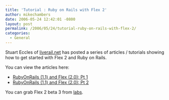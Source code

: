 ```yaml
---
title: 'Tutorial : Ruby on Rails with Flex 2'
author: mikechambers
date: 2006-05-24 12:42:01 -0800
layout: post
permalink: /2006/05/24/tutorial-ruby-on-rails-with-flex-2/
categories:
  - General
---
```



Stuart Eccles of [liverail.net][1] has posted a series of articles / tutorials showing how to get started with Flex 2 and Ruby on Rails.

You can view the articles here:

*   [RubyOnRails (1.1) and Flex (2.0): Pt 1][2]
*   [RubyOnRails (1.1) and Flex (2.0): Pt 2][3]

You can grab Flex 2 beta 3 from [labs][4].

 [1]: http://www.liverails.net
 [2]: http://www.liverail.net/articles/2006/04/16/rubyonrails-1-1-and-flex-2-0-pt-1
 [3]: http://www.liverail.net/articles/2006/05/06/rubyonrails-1-1-and-flex-2-0-pt-2
 [4]: http://www.adobe.com/go/labs_flex2_downloads